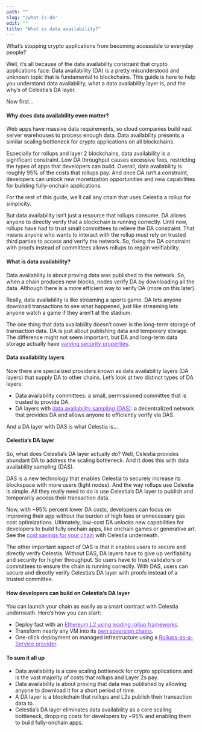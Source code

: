 ```yaml
---
path: ""
slug: "/what-is-da"
edit: ""
title: "What is data availability?"
---
```


<head>
  <meta name="twitter:card" content="summary_large_image">
  <meta name="twitter:site" content="@CelestiaOrg">
  <meta name="twitter:creator" content="Celestia Labs">
  <meta name="twitter:title" content="What is data availability?">
  <meta name="twitter:description" content="_____________________________________________"> 
  <meta name="twitter:image" content="https://raw.githubusercontent.com/celestiaorg/celestia.org/main/src/pages/markdown-pages/learn/images/sovereign-rollups-twitter-card.png">
</head>

What’s stopping crypto applications from becoming accessible to everyday people?

Well, it’s all because of the data availability constraint that crypto applications face. Data availability (DA) is a pretty misunderstood and unknown topic that is fundamental to blockchains. This guide is here to help you understand data availability, what a data availability layer is, and the why’s of Celestia’s DA layer.

Now first…

#### Why does data availability even matter?

Web apps have massive data requirements, so cloud companies build vast server warehouses to process enough data. Data availability presents a similar scaling bottleneck for crypto applications on all blockchains.

Especially for rollups and layer 2 blockchains, data availability is a significant constraint. Low DA throughput causes excessive fees, restricting the types of apps that developers can build. Overall, data availability is roughly 95% of the costs that rollups pay. And once DA isn’t a constraint, developers can unlock new monetization opportunities and new capabilities for building fully-onchain applications.

For the rest of this guide, we’ll call any chain that uses Celestia a rollup for simplicity.

But data availability isn’t just a resource that rollups consume. DA allows anyone to directly verify that a blockchain is running correctly. Until now, rollups have had to trust small committees to relieve the DA constraint. That means anyone who wants to interact with the rollup must rely on trusted third parties to access and verify the network. So, fixing the DA constraint with proofs instead of committees allows rollups to regain verifiability.

#### What is data availability?

Data availability is about proving data was published to the network. So, when a chain produces new blocks, nodes verify DA by downloading all the data. Although there is a more efficient way to verify DA (more on this later).

Really, data availability is like streaming a sports game. DA lets anyone download transactions to see what happened, just like streaming lets anyone watch a game if they aren’t at the stadium.

The one thing that data availability doesn’t cover is the long-term storage of transaction data. DA is just about publishing data and temporary storage. The difference might not seem important, but DA and long-term data storage actually have <a href="https://docs.celestia.org/learn/how-celestia-works/data-availability-faq" target="_blank" rel="noopener noreferrer" style="color:#7B2BF9;">varying security properties</a>.

#### Data availability layers

Now there are specialized providers known as data availability layers (DA layers) that supply DA to other chains. Let’s look at two distinct types of DA layers:

- Data availability committees: a small, permissioned committee that is trusted to provide DA.
- DA layers with <a href="https://celestia.org/what-is-celestia/#what-is-data-availability-sampling" target="_blank" rel="noopener noreferrer" style="color:#7B2BF9;">data availability sampling (DAS)</a>: a decentralized network that provides DA and allows anyone to efficiently verify via DAS.

And a DA layer with DAS is what Celestia is…

#### Celestia’s DA layer

So, what does Celestia’s DA layer actually do? Well, Celestia provides abundant DA to address the scaling bottleneck. And it does this with data availability sampling (DAS). 

DAS is a new technology that enables Celestia to securely increase its blockspace with more users (light nodes). And the way rollups use Celestia is simple. All they really need to do is use Celestia’s DA layer to publish and temporarily access their transaction data.

Now, with ~95% percent lower DA costs, developers can focus on improving their app without the burden of high fees or unnecessary gas cost optimizations. Ultimately, low-cost DA unlocks new capabilities for developers to build fully onchain apps, like onchain games or generative art. See the <a href="https://www.datalenses.zone/chain/celestia/calculator" target="_blank" rel="noopener noreferrer" style="color:#7B2BF9;">cost savings for your chain</a> with Celestia underneath.

The other important aspect of DAS is that it enables users to secure and directly verify  Celestia. Without DAS, DA layers have to give up verifiability and security for higher throughput. So users have to trust validators or committees to ensure the chain is running correctly. With DAS, users can secure and directly verify Celestia’s DA layer with proofs instead of a trusted committee.

#### How developers can build on Celestia’s DA layer

You can launch your chain as easily as a smart contract with Celestia underneath. Here’s how you can start:

- Deploy fast with an <a href="https://celestia.org/build/#build" target="_blank" rel="noopener noreferrer" style="color:#7B2BF9;">Ethereum L2 using leading rollup frameworks</a>.
- Transform nearly any VM into its <a href="https://celestia.org/build/#build" target="_blank" rel="noopener noreferrer" style="color:#7B2BF9;">own sovereign chains</a>.
- One-click deployment on managed infrastructure using a <a href="https://celestia.org/deploy/" target="_blank" rel="noopener noreferrer" style="color:#7B2BF9;">Rollups-as-a-Service provider</a>.

#### To sum it all up

- Data availability is a core scaling bottleneck for crypto applications and is the vast majority of costs that rollups and Layer 2s pay.
- Data availability is about proving that data was published by allowing anyone to download it for a short period of time.
- A DA layer is a blockchain that rollups and L2s publish their transaction data to.
- Celestia’s DA layer eliminates data availability as a core scaling bottleneck, dropping costs for developers by ~95% and enabling them to build fully-onchain apps.
